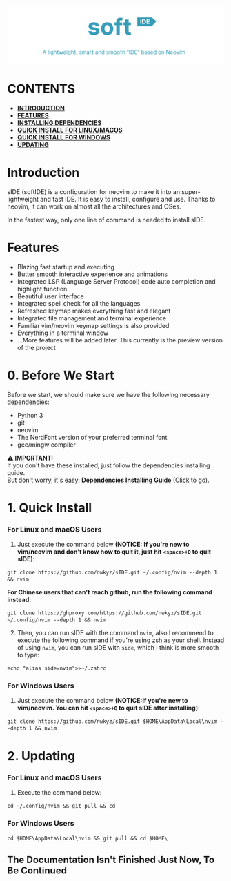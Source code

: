 ![softIDE](https://raw.githubusercontent.com/nwkyz/nwkyz-picbed/main/storage/title1-2.png)

# CONTENTS
* [**INTRODUCTION**](https://github.com/nwkyz/sIDE/tree/main#introduction)
* [**FEATURES**](https://github.com/nwkyz/sIDE/tree/main#features)
* [**INSTALLING DEPENDENCIES**](https://github.com/nwkyz/sIDE/blob/main/.github/INSTALL_DEPENDENCIES.md#dependencies-installing-guide)
* [**QUICK INSTALL FOR LINUX/MACOS**](https://github.com/nwkyz/sIDE/tree/main#for-linux-and-macos-users)
* [**QUICK INSTALL FOR WINDOWS**](https://github.com/nwkyz/sIDE/tree/main#for-windows-users)
* [**UPDATING**](https://github.com/nwkyz/sIDE/tree/main#2-updating)

# Introduction
sIDE (softIDE) is a configuration for neovim to make it into an super-lightweight and fast IDE. It is easy to install, configure and use. Thanks to neovim, it can work on almost all the architectures and OSes.

In the fastest way, only one line of command is needed to install sIDE.

# Features
* Blazing fast startup and executing
* Butter smooth interactive experience and animations
* Integrated LSP (Language Server Protocol) code auto completion and highlight function
* Beautiful user interface
* Integrated spell check for all the languages
* Refreshed keymap makes everything fast and elegant
* Integrated file management and terminal experience
* Familiar vim/neovim keymap settings is also provided
* Everything in a terminal window
* ...More features will be added later. This currently is the preview version of the project

# 0. Before We Start
Before we start, we should make sure we have the following necessary dependencies:
* Python 3
* git
* neovim
* The NerdFont version of your preferred terminal font
* gcc/mingw compiler

**⚠️  IMPORTANT:**  
If you don't have these installed, just follow the dependencies installing guide.  
But don't worry, it's easy: [**Dependencies Installing Guide**](./INSTALL_DEPENDENCIES.md) (Click to go).

# 1. Quick Install
### For Linux and macOS Users
1. Just execute the command below **(NOTICE: If you're new to vim/neovim and don't know how to quit it, just hit `<space>+Q` to quit sIDE)**:
```
git clone https://github.com/nwkyz/sIDE.git ~/.config/nvim --depth 1 && nvim
```
 **For Chinese users that can't reach github, run the following command instead:**
```
git clone https://ghproxy.com/https://github.com/nwkyz/sIDE.git ~/.config/nvim --depth 1 && nvim
```
2. Then, you can run sIDE with the command `nvim`, also I recommend to execute the following command if you're using zsh as your shell. Instead of using `nvim`, you can run sIDE with `side`, which I think is more smooth to type:
```
echo "alias side=nvim">>~/.zshrc
```

### For Windows Users
1. Just execute the command below **(NOTICE:If you're new to vim/neovim. You can hit `<space>+Q` to quit sIDE after installing)**:
```
git clone https://github.com/nwkyz/sIDE.git $HOME\AppData\Local\nvim --depth 1 && nvim
```

# 2. Updating
### For Linux and macOS Users
1. Execute the command below:
```
cd ~/.config/nvim && git pull && cd
```

### For Windows Users
```
cd $HOME\AppData\Local\nvim && git pull && cd $HOME\
```
## **The Documentation Isn't Finished Just Now, To Be Continued**
